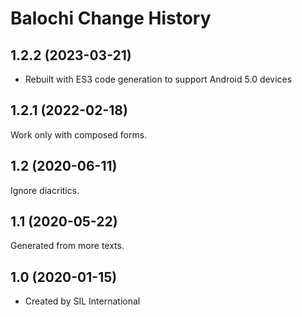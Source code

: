 Balochi Change History
======================

1.2.2 (2023-03-21)
----------------
* Rebuilt with ES3 code generation to support Android 5.0 devices

1.2.1 (2022-02-18)
----------------
Work only with composed forms.

1.2 (2020-06-11)
----------------
Ignore diacritics.

1.1 (2020-05-22)
----------------
Generated from more texts.

1.0 (2020-01-15)
----------------
* Created by SIL International
